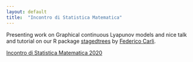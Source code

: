 ```yaml
---
layout: default
title:  "Incontro di Statistica Matematica" 
---
```



Presenting work on Graphical continuous Lyapunov models and 
nice talk and tutorial on our R package 
[stagedtrees](https://cran.r-project.org/package=stagedtrees) 
by [Federico Carli](https://sites.google.com/site/federicocarlipersonalwebpage/home).  


[Incontro di Statistica Matematica 2020](http://www.dima.unige.it/SMID/ISM2020/)
